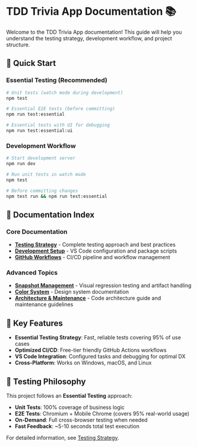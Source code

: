 # TDD Trivia App Documentation 📚

Welcome to the TDD Trivia App documentation! This guide will help you understand the testing strategy, development workflow, and project structure.

## 🎯 Quick Start

### Essential Testing (Recommended)

```bash
# Unit tests (watch mode during development)
npm test

# Essential E2E tests (before committing)
npm run test:essential

# Essential tests with UI for debugging
npm run test:essential:ui
```

### Development Workflow

```bash
# Start development server
npm run dev

# Run unit tests in watch mode
npm test

# Before committing changes
npm test run && npm run test:essential
```

## 📖 Documentation Index

### Core Documentation

- **[Testing Strategy](./TESTING_STRATEGY.md)** - Complete testing approach and best practices
- **[Development Setup](./DEVELOPMENT_SETUP.md)** - VS Code configuration and package scripts
- **[GitHub Workflows](./GITHUB_WORKFLOWS.md)** - CI/CD pipeline and workflow management

### Advanced Topics

- **[Snapshot Management](./SNAPSHOT_MANAGEMENT.md)** - Visual regression testing and artifact handling
- **[Color System](./COLOR_SYSTEM.md)** - Design system documentation
- **[Architecture & Maintenance](./REFACTORING_SUMMARY.md)** - Code architecture guide and maintenance guidelines

## 🚀 Key Features

- **Essential Testing Strategy**: Fast, reliable tests covering 95% of use cases
- **Optimized CI/CD**: Free-tier friendly GitHub Actions workflows
- **VS Code Integration**: Configured tasks and debugging for optimal DX
- **Cross-Platform**: Works on Windows, macOS, and Linux

## 🎯 Testing Philosophy

This project follows an **Essential Testing** approach:

- **Unit Tests**: 100% coverage of business logic
- **E2E Tests**: Chromium + Mobile Chrome (covers 95% real-world usage)
- **On-Demand**: Full cross-browser testing when needed
- **Fast Feedback**: ~5-10 seconds total test execution

For detailed information, see [Testing Strategy](./TESTING_STRATEGY.md).
